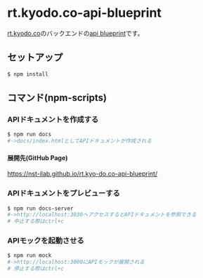 # rt.kyodo.co-api-blueprint

[rt.kyodo.co](https://rt.kyo-do.co/)のバックエンドの[api blueprint](https://apiblueprint.org/)です。

## セットアップ

```bash
$ npm install
```

## コマンド(npm-scripts)

### APIドキュメントを作成する

```bash
$ npm run docs
#->docs/index.htmlとしてAPIドキュメントが作成される
```

#### 展開先(GitHub Page)
https://nst-ilab.github.io/rt.kyo-do.co-api-blueprint/

### APIドキュメントをプレビューする

```bash
$ npm run docs-server
#->http://localhost:3030へアクセスするとAPIドキュメントを参照できる
# 中止する際はctrl+c
```

### APIモックを起動させる

```bash
$ npm run mock
#->http://localhost:3000にAPIモックが展開される
# 停止する際はctrl+c
```
